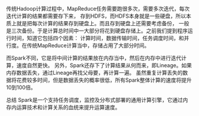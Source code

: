 传统Hadoop计算过程中，MapReduce任务需要跑很多次，需要多次迭代，每次迭代计算的结果都需要存下来，
存到HDFS，而HDFS本身就是一些硬盘，所以本质上就是把每次计算的结果存到硬盘上。而且存到硬盘上还需要考虑备份，
一般是三次备份。于是计算总时间中一大部分将花到硬盘存储上。之前我们提到程序运行时间，知道它包括四个因素：
计算时间，数据传输时间，任务调度时间，和并行度。在传统MapReduce计算当中，存储占用了大部分时间。

而Spark不同，它是将中间计算的结果放在内存当中，然后在内存中进行迭代计算，速度自然更快。
另外，Spark还存下了计算结果从何而来，即Lineage。如果内存数据丢失，通过Lineage再找父母要，再计算一遍。
虽然重复计算丢失的数据将花费较多时间，但是数据丢失的概率很低，所有Spark整体计算的速度将提升10到100倍。

总结
Spark是一个支持任务调度，监控及分布式部署的通用计算引擎，它通过内存内运算技术和计算关系的血统来提升运算速度。